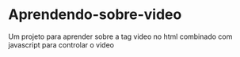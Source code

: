 # Aprendendo-sobre-video
Um projeto para aprender sobre a tag video no html combinado com javascript para controlar o video
